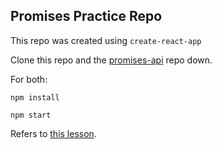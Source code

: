## Promises Practice Repo

This repo was created using `create-react-app`

Clone this repo and the [promises-api](https://github.com/turingschool-examples/promises-api) repo down.

For both:

`npm install`

`npm start`

Refers to [this lesson](https://frontend.turing.io/lessons/module-3/promises-practice.html).
